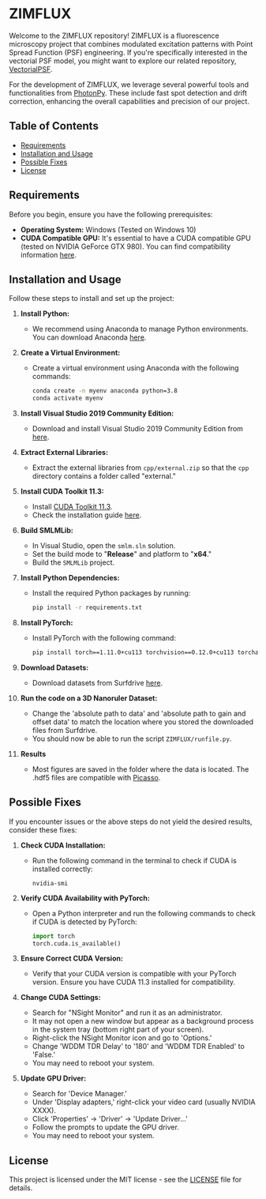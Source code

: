 # ZIMFLUX

Welcome to the ZIMFLUX repository! ZIMFLUX is a fluorescence microscopy project that combines modulated excitation patterns with Point Spread Function (PSF) engineering. If you're specifically interested in the vectorial PSF model, you might want to explore our related repository, [VectorialPSF](https://github.com/pvanvelde/VectorialPSF). 

For the development of ZIMFLUX, we leverage several powerful tools and functionalities from [PhotonPy](https://github.com/qnano/photonpy). These include fast spot detection and drift correction, enhancing the overall capabilities and precision of our project.

## Table of Contents

- [Requirements](#requirements)
- [Installation and Usage](#installation-and-usage)
- [Possible Fixes](#possible-fixes)
- [License](#license)

## Requirements

Before you begin, ensure you have the following prerequisites:

- **Operating System:** Windows (Tested on Windows 10)
- **CUDA Compatible GPU:** It's essential to have a CUDA compatible GPU (tested on NVIDIA GeForce GTX 980). You can find compatibility information [here](https://docs.nvidia.com/deploy/cuda-compatibility/).


## Installation and Usage

Follow these steps to install and set up the project:

1. **Install Python:**
   - We recommend using Anaconda to manage Python environments. You can download Anaconda [here](https://www.anaconda.com/distribution/).

2. **Create a Virtual Environment:**
   - Create a virtual environment using Anaconda with the following commands:
     ```bash
     conda create -n myenv anaconda python=3.8
     conda activate myenv
     ```

3. **Install Visual Studio 2019 Community Edition:**
   - Download and install Visual Studio 2019 Community Edition from [here](https://visualstudio.microsoft.com/vs/older-downloads/).

4. **Extract External Libraries:**
   - Extract the external libraries from `cpp/external.zip` so that the `cpp` directory contains a folder called "external."

5. **Install CUDA Toolkit 11.3:**
   - Install [CUDA Toolkit 11.3](https://developer.nvidia.com/cuda-toolkit-archive).
   - Check the installation guide [here](https://docs.nvidia.com/cuda/archive/11.3.0/cuda-installation-guide-microsoft-windows/index.html).

6. **Build SMLMLib:**
   - In Visual Studio, open the `smlm.sln` solution.
   - Set the build mode to "**Release**" and platform to "**x64**."
   - Build the `SMLMLib` project.

7. **Install Python Dependencies:**
   - Install the required Python packages by running:
     ```bash
     pip install -r requirements.txt
     ```

8. **Install PyTorch:**
   - Install PyTorch with the following command:
     ```bash
     pip install torch==1.11.0+cu113 torchvision==0.12.0+cu113 torchaudio==0.11.0 --extra-index-url https://download.pytorch.org/whl/cu113
     ```

9. **Download Datasets:**
   - Download datasets from Surfdrive [here](https://surfdrive.surf.nl/files/index.php/s/Ygu3FBLX4jPbMly).

10. **Run the code on a 3D Nanoruler Dataset:**
    - Change the 'absolute path to data' and 'absolute path to gain and offset data' to match the location where you stored the downloaded files from Surfdrive.
    - You should now be able to run the script `ZIMFLUX/runfile.py`.

11. **Results**
    - Most figures are saved in the folder where the data is located. The .hdf5 files are compatible with [Picasso](https://github.com/jungmannlab/picasso).

## Possible Fixes

If you encounter issues or the above steps do not yield the desired results, consider these fixes:

1. **Check CUDA Installation:**
   - Run the following command in the terminal to check if CUDA is installed correctly:
     ```
     nvidia-smi
     ```

2. **Verify CUDA Availability with PyTorch:**
   - Open a Python interpreter and run the following commands to check if CUDA is detected by PyTorch:
     ```python
     import torch
     torch.cuda.is_available()
     ```

3. **Ensure Correct CUDA Version:**
   - Verify that your CUDA version is compatible with your PyTorch version. Ensure you have CUDA 11.3 installed for compatibility.

4. **Change CUDA Settings:**
   - Search for "NSight Monitor" and run it as an administrator.
   - It may not open a new window but appear as a background process in the system tray (bottom right part of your screen).
   - Right-click the NSight Monitor icon and go to 'Options.'
   - Change 'WDDM TDR Delay' to '180' and 'WDDM TDR Enabled' to 'False.'
   - You may need to reboot your system.

5. **Update GPU Driver:**
   - Search for 'Device Manager.'
   - Under 'Display adapters,' right-click your video card (usually NVIDIA XXXX).
   - Click 'Properties' -> 'Driver' -> 'Update Driver...'
   - Follow the prompts to update the GPU driver.
   - You may need to reboot your system.

## License

This project is licensed under the MIT license - see the [LICENSE](LICENSE.txt) file for details.
